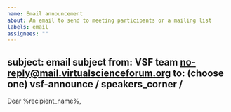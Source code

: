 ```yaml
---
name: Email announcement
about: An email to send to meeting participants or a mailing list
labels: email
assignees: ""
---
```

subject: email subject
from: VSF team <no-reply@mail.virtualscienceforum.org>
to: (choose one) vsf-announce / speakers_corner / <zoom meeting id>
---
Dear %recipient_name%,

<!-- message text in markdown -->
